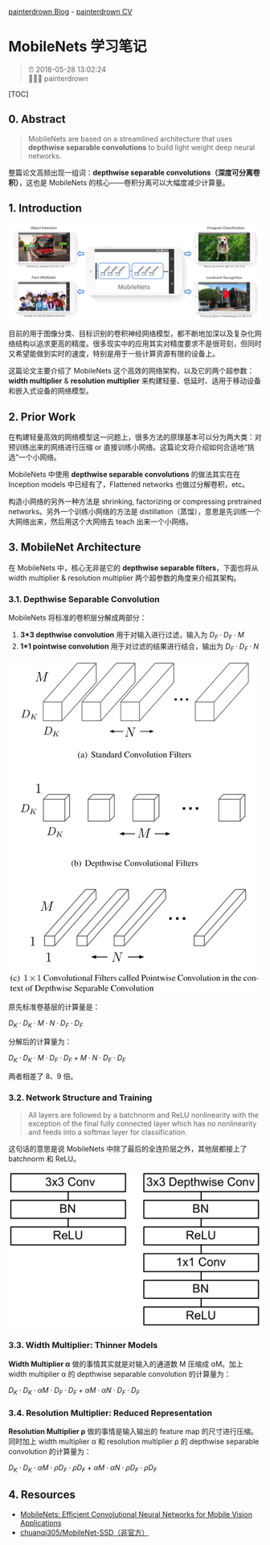 [painterdrown Blog](https://painterdrown.github.io) - [painterdrown CV](https://painterdrown.github.io/cv)

# MobileNets 学习笔记

> ⏰ 2018-05-28 13:02:24<br/>
> 👨🏻‍💻 painterdrown

[TOC]

## 0. Abstract

> MobileNets are based on a streamlined architecture that uses **depthwise separable convolutions** to build light weight deep neural networks.

整篇论文高频出现一组词：**depthwise separable convolutions（深度可分离卷积）**，这也是 MobileNets 的核心——卷积分离可以大幅度减少计算量。

## 1. Introduction

![](images/introduction.png)

目前的用于图像分类、目标识别的卷积神经网络模型，都不断地加深以及复杂化网络结构以追求更高的精度。很多现实中的应用其实对精度要求不是很苛刻，但同时又希望能做到实时的速度，特别是用于一些计算资源有限的设备上。

这篇论文主要介绍了 MobileNets 这个高效的网络架构，以及它的两个超参数：**width multiplier** & **resolution multiplier** 来构建轻量、低延时、适用于移动设备和嵌入式设备的网络模型。

## 2. Prior Work

在构建轻量高效的网络模型这一问题上，很多方法的原理基本可以分为两大类：对预训练出来的网络进行压缩 or 直接训练小网络。这篇论文将介绍如何合适地“挑选”一个小网络。

MobileNets 中使用 **depthwise separable convolutions** 的做法其实在在 Inception models 中已经有了，Flattened networks 也做过分解卷积，etc。

构造小网络的另外一种方法是 shrinking, factorizing or compressing pretrained networks。另外一个训练小网络的方法是 distillation（蒸馏），意思是先训练一个大网络出来，然后用这个大网络去 teach 出来一个小网络。

## 3. MobileNet Architecture

在 MobileNets 中，核心无非是它的 **depthwise separable filters**，下面也将从 width multiplier & resolution multiplier 两个超参数的角度来介绍其架构。

### 3.1. Depthwise Separable Convolution

MobileNets 将标准的卷积层分解成两部分：

1. **3\*3 depthwise convolution** 用于对输入进行过滤，输入为 $D_F · D_F · M$
2. **1\*1 pointwise convolution** 用于对过滤的结果进行结合，输出为 $D_F · D_F · N$

![](images/architecture.png)

原先标准卷基层的计算量是：

$D_K · D_K · M · N · D_F · D_F$

分解后的计算量为：

$D_K · D_K · M · D_F · D_F + M · N · D_F · D_F$

两者相差了 8、9 倍。

### 3.2. Network Structure and Training

> All layers are followed by a batchnorm and ReLU nonlinearity with the exception of the final fully connected layer which has no nonlinearity and feeds into a softmax layer for classification.

这句话的意思是说 MobileNets 中除了最后的全连阶层之外，其他层都接上了 batchnorm 和 ReLU。

![](images/network.png)

### 3.3. Width Multiplier: Thinner Models

**Width Multiplier α** 做的事情其实就是对输入的通道数 M 压缩成 αM。加上 width multiplier α 的 depthwise separable convolution 的计算量为：

$D_K · D_K · αM · D_F · D_F + αM · αN · D_F · D_F$

### 3.4. Resolution Multiplier: Reduced Representation

**Resolution Multiplier ρ** 做的事情是输入输出的 feature map 的尺寸进行压缩。同时加上 width multiplier α 和 resolution multiplier ρ 的 depthwise separable convolution 的计算量为：

$D_K · D_K · αM · ρD_F · ρD_F + αM · αN · ρD_F · ρD_F$

## 4. Resources

+ [MobileNets: Efficient Convolutional Neural Networks for Mobile Vision Applications](../papers/MobileNets.pdf)
+ [chuanqi305/MobileNet-SSD（非官方）](https://github.com/chuanqi305/MobileNet-SSD)
